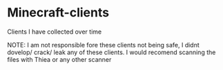 # Minecraft-clients
Clients I have collected over time

NOTE: I am not responsible fore these clients not being safe, I didnt dovelop/ crack/ leak any of these clients. I would recomend scanning the files with Thiea or
any other scanner
